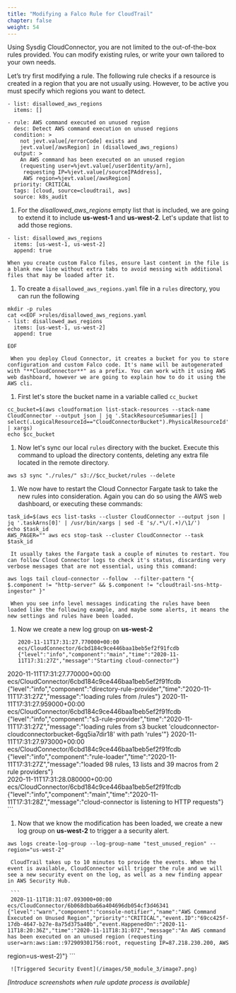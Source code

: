 ```yaml
---
title: "Modifying a Falco Rule for CloudTrail"
chapter: false
weight: 54
---
```


Using Sysdig CloudConnector, you are not limited to the out-of-the-box rules provided. You can modify existing rules, or write your own tailored to your own needs.

Let’s try first modifying a rule. The following rule checks if a resource is created in a region that you are not usually using. However, to be active you must specify which regions you want to detect.


```
- list: disallowed_aws_regions
  items: []

- rule: AWS command executed on unused region
  desc: Detect AWS command execution on unused regions
  condition: >
    not jevt.value[/errorCode] exists and
    jevt.value[/awsRegion] in (disallowed_aws_regions)
  output: >
    An AWS command has been executed on an unused region
    (requesting user=%jevt.value[/userIdentity/arn],
     requesting IP=%jevt.value[/sourceIPAddress],
     AWS region=%jevt.value[/awsRegion]
  priority: CRITICAL
  tags: [cloud, source=cloudtrail, aws]
  source: k8s_audit
```

1. For the *disallowed_aws_regions* empty list that is included, we are going to extend it to include **us-west-1** and **us-west-2**. Let's update that list to add those regions.

```
- list: disallowed_aws_regions
  items: [us-west-1, us-west-2]
  append: true

```

    When you create custom Falco files, ensure last content in the file is a blank new line without extra tabs to avoid messing with additional files that may be loaded after it.

1. To create a `disallowed_aws_regions.yaml` file in a `rules` directory, you can run the following

```
mkdir -p rules
cat <<EOF >rules/disallowed_aws_regions.yaml
- list: disallowed_aws_regions
  items: [us-west-1, us-west-2]
  append: true

EOF
```

     When you deploy Cloud Connector, it creates a bucket for you to store configuration and custom Falco code. It's name will be autogenerated with "**CloudConnector**" as a prefix. You can work with it using AWS web dashboard, however we are going to explain how to do it using the AWS cli.

1. First let's store the bucket name in a variable called `cc_bucket`

```
cc_bucket=$(aws cloudformation list-stack-resources --stack-name CloudConnector --output json | jq '.StackResourceSummaries[] | select(.LogicalResourceId=="CloudConnectorBucket").PhysicalResourceId' | xargs)
echo $cc_bucket
```

1. Now let's sync our local `rules` directory with the bucket. Execute this command to upload the directory contents, deleting any extra file located in the remote directory.

```
aws s3 sync "./rules/" s3://$cc_bucket/rules --delete
```

1. We now have to restart the Cloud Connector Fargate task to take the new rules into consideration. Again you can do so using the AWS web dashboard, or executing these commands:

```
task_id=$(aws ecs list-tasks --cluster CloudConnector --output json | jq '.taskArns[0]' | /usr/bin/xargs | sed -E 's/.*\/(.+)/\1/')
echo $task_id
AWS_PAGER="" aws ecs stop-task --cluster CloudConnector --task $task_id
```

     It usually takes the Fargate task a couple of minutes to restart. You can follow Cloud Connector logs to check it's status, discarding very verbose messages that are not essential, using this command:

```
aws logs tail cloud-connector --follow  --filter-pattern "{ $.component != "http-server" && $.component != "cloudtrail-sns-http-ingestor" }"
```

     When you see info level messages indicating the rules have been loaded like the following example, and maybe some alerts, it means the new settings and rules have been loaded.

1. Now we create a new log group on **us-west-2**
     ```
     2020-11-11T17:31:27.770000+00:00 ecs/CloudConnector/6cbd184c9ce446baa1beb5ef2f91fcdb {"level":"info","component":"main","time":"2020-11-11T17:31:27Z","message":"Starting cloud-connector"}
2020-11-11T17:31:27.770000+00:00 ecs/CloudConnector/6cbd184c9ce446baa1beb5ef2f91fcdb {"level":"info","component":"directory-rule-provider","time":"2020-11-11T17:31:27Z","message":"loading rules from /rules"}
2020-11-11T17:31:27.959000+00:00 ecs/CloudConnector/6cbd184c9ce446baa1beb5ef2f91fcdb {"level":"info","component":"s3-rule-provider","time":"2020-11-11T17:31:27Z","message":"loading rules from s3 bucket 'cloudconnector-cloudconnectorbucket-6gq5ia7dir18' with path 'rules'"}
2020-11-11T17:31:27.973000+00:00 ecs/CloudConnector/6cbd184c9ce446baa1beb5ef2f91fcdb {"level":"info","component":"rule-loader","time":"2020-11-11T17:31:27Z","message":"loaded 98 rules, 13 lists and 39 macros from 2 rule providers"}     
2020-11-11T17:31:28.080000+00:00 ecs/CloudConnector/6cbd184c9ce446baa1beb5ef2f91fcdb {"level":"info","component":"main","time":"2020-11-11T17:31:28Z","message":"cloud-connector is listening to HTTP requests"}
     ```

1. Now that we know the modification has been loaded, we create a new log group on **us-west-2** to trigger a a security alert.
```
aws logs create-log-group --log-group-name "test_unused_region" --region="us-west-2"
```

     CloudTrail takes up to 10 minutes to provide the events. When the event is available, CloudConnector will trigger the rule and we will see a new security event on the log, as well as a new finding appear in AWS Security Hub.

     ```
     2020-11-11T18:31:07.093000+00:00 ecs/CloudConnector/6b068dbba66a404696db054cf3d46341 {"level":"warn","component":"console-notifier","name":"AWS Command Executed on Unused Region","priority":"CRITICAL","event.ID":"69cc425f-17db-4647-b27e-8a75d375a40b","event.HappenedOn":"2020-11-11T18:20:36Z","time":"2020-11-11T18:31:07Z","message":"An AWS command has been executed on an unused region (requesting user=arn:aws:iam::972909301756:root, requesting IP=87.218.230.200, AWS 
region=us-west-2)"}
     ```

     ![Triggered Security Event](/images/50_module_3/image7.png)

_[Introduce screenshots when rule update process is available]_
